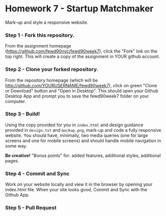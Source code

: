 # Homework 7 - Startup Matchmaker

Mark-up and style a responsive website.

### Step 1 - Fork this repository.

From the assignment homepage (https://github.com/fewd90nyc/fewd90week7), click the "Fork" link on the top right. This will create a copy of the assignment in YOUR github account.

### Step 2 - Clone your forked repository.

From the repository homepage (which will be http://github.com/YOURUSERNAME/fewd90week7), click on green "Clone or Download" button and "Open in Desktop". This should open your Github Desktop App and prompt you to save the fewd90week7 folder on your computer.

### Step 3 - Build!

Using the copy provided for you in `index.html` and design guidance provided in `design.txt` and `mockup.png`, mark-up and code a fully responsive website. You should have, minimally, two media queries (one for large screens and one for mobile screens) and should handle mobile navigation in some way. 

**Be creative!** "Bonus points" for: added features, additional styles, additional pages. 

### Step 4 - Commit and Sync

Work on your website locally and view it in the browser by opening your index.html file. When your site looks good, Commit and Sync with the Github App.

### Step 5 - Pull Request

Send a Pull Request to submit your homework. From your fewd90week7 page on github.com (https://github.com/YOURUSERNAME/fewd90week7), click on the "New Pull Request" button and follow the prompts. 

### Step 6 - Publish with [Gitbot](http://gitbot.co/)! (optional)

Want to post your fewd90week7 project on your github.io url? Log into gitbot and click the fewd90week7 repository button and VOILA! It will (perhaps after a few minutes) be viewable online at http://YOURUSERNAME.github.io/fewd90week7

